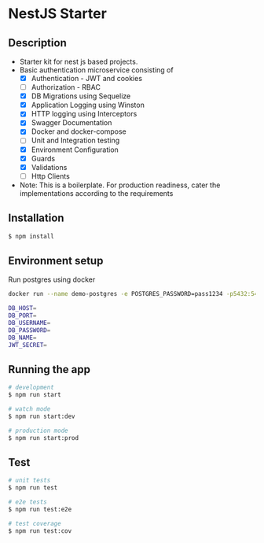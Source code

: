 # NestJS Starter

## Description

- Starter kit for nest js based projects.
- Basic authentication microservice consisting of
  - [x] Authentication - JWT and cookies
  - [ ] Authorization - RBAC
  - [x] DB Migrations using Sequelize
  - [x] Application Logging using Winston
  - [x] HTTP logging using Interceptors
  - [x] Swagger Documentation
  - [x] Docker and docker-compose
  - [ ] Unit and Integration testing
  - [x] Environment Configuration
  - [x] Guards
  - [x] Validations
  - [ ] Http Clients
- Note: This is a boilerplate. For production readiness, cater the implementations according to the requirements

## Installation

```bash
$ npm install
```

## Environment setup

Run postgres using docker
```sh
docker run --name demo-postgres -e POSTGRES_PASSWORD=pass1234 -p5432:5432 -e PGDATA=/var/lib/postgresql/data/pgdata -v /~/Documents/docker:/var/lib/postgresql/data -d postgres
```

```bash
DB_HOST=
DB_PORT=
DB_USERNAME=
DB_PASSWORD=
DB_NAME=
JWT_SECRET=
```

## Running the app

```bash
# development
$ npm run start

# watch mode
$ npm run start:dev

# production mode
$ npm run start:prod
```

## Test

```bash
# unit tests
$ npm run test

# e2e tests
$ npm run test:e2e

# test coverage
$ npm run test:cov
```
